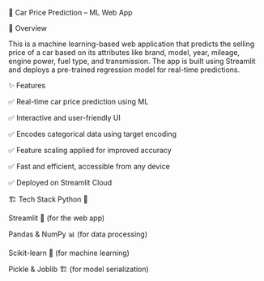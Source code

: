 🚗 Car Price Prediction – ML Web App



📌 Overview

This is a machine learning-based web application that predicts the selling price of a car based on its attributes like brand, model, year, mileage, engine power, fuel type, and transmission. The app is built using Streamlit and deploys a pre-trained regression model for real-time predictions.

✨ Features

✅ Real-time car price prediction using ML

✅ Interactive and user-friendly UI

✅ Encodes categorical data using target encoding

✅ Feature scaling applied for improved accuracy

✅ Fast and efficient, accessible from any device

✅ Deployed on Streamlit Cloud

🏗 Tech Stack
Python 🐍

Streamlit 🎨 (for the web app)

Pandas & NumPy 📊 (for data processing)

Scikit-learn 🤖 (for machine learning)

Pickle & Joblib 🏗 (for model serialization)

